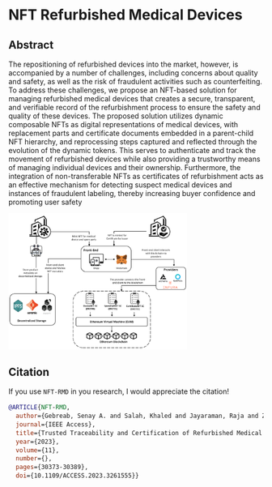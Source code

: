 # NFT Refurbished Medical Devices

## Abstract

The repositioning of refurbished devices into the market, however, is accompanied by a number of challenges, including concerns about quality and safety, as well as the risk of fraudulent activities such as counterfeiting. To address these challenges, we propose an NFT-based solution for managing refurbished medical devices that creates a secure, transparent, and verifiable record of the refurbishment process to ensure the safety and quality of these devices. The proposed solution utilizes dynamic composable NFTs as digital representations of medical devices, with replacement parts and certificate documents embedded in a parent-child NFT hierarchy, and reprocessing steps captured and reflected through the evolution of the dynamic tokens. This serves to authenticate and track the movement of refurbished devices while also providing a trustworthy means of managing individual devices and their ownership. Furthermore, the integration of non-transferable NFTs as certificates of refurbishment acts as an effective mechanism for detecting suspect medical devices and instances of fraudulent labeling, thereby increasing buyer confidence and promoting user safety


<img src="https://raw.githubusercontent.com/SenayGe/NFT-RMD/main/diagrams/system-model-v3.png" width=70% height=70% >

## Citation

If you use `NFT-RMD` in you research, I would appreciate the citation!
```bibtex
@ARTICLE{NFT-RMD,
  author={Gebreab, Senay A. and Salah, Khaled and Jayaraman, Raja and Zemerly, Jamal},
  journal={IEEE Access}, 
  title={Trusted Traceability and Certification of Refurbished Medical Devices Using Dynamic Composable NFTs}, 
  year={2023},
  volume={11},
  number={},
  pages={30373-30389},
  doi={10.1109/ACCESS.2023.3261555}}
```
